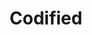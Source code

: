 ---
layout: startup_page
title: "Codified"
id: "codified.io"
permalink: "/codifiedcodified.io04022025/"
website: "https://codified.io/"
funding_round: "Seed"
funding_amount: "$4M"
investors: "Madrona Ventures, Vine Ventures, Soma Capital, angel investors"
about: "Codified is developing an AI-powered Data Governance platform that allows companies to use natural language to create and implement data governance policies. This ensures data access aligns with business needs, automating access provision and offering full visibility into data access rights. The platform aims to simplify data security and improve efficiency."
markets: "Data Governance, AI, Cybersecurity, Data Management, SaaS, Software"
hq: "Seattle, Washington, United States"
founded_year: "2023"
linkedin: "https://www.linkedin.com/company/codifiedhq"
twitter: "https://www.twitter.com/codifiedhq"
instagram: ""
facebook: ""
crunchbase: "https://www.crunchbase.com/organization/codified-3389"
pitchbook: "https://pitchbook.com/profiles/company/172425-79"

# SEO Optimization
meta_title: "Codified - Seed Funding ($4M)"
meta_description: "Codified, Codified is developing an AI-powered Data Governance platform that allows companies to use natural language to create and implement data governance po..."
meta_keywords: "Codified, Data Governance, AI, Cybersecurity, Data Management, SaaS, Software, Seed funding"
canonical_url: "https://pkprojectstartups.github.io/projectstartups.com/codifiedcodified.io04022025/"
---